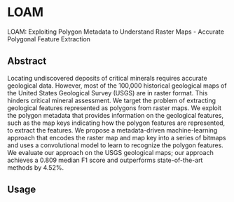 # LOAM
LOAM: Exploiting Polygon Metadata to Understand Raster Maps - Accurate Polygonal Feature Extraction

## Abstract

Locating undiscovered deposits of critical minerals requires accurate geological data. However, most of the 100,000 historical geological maps of the United States Geological Survey (USGS) are in raster format. This hinders critical mineral assessment. We target the problem of extracting geological features represented as polygons from raster maps. We exploit the polygon metadata that provides information on the geological features, such as the map keys indicating how the polygon features are represented, to extract the features. We propose a metadata-driven machine-learning approach that encodes the raster map and map key into a series of bitmaps and uses a convolutional model to learn to recognize the polygon features. We evaluate our approach on the USGS geological maps; our approach achieves a 0.809 median F1 score and outperforms state-of-the-art methods by 4.52%.

## Usage

